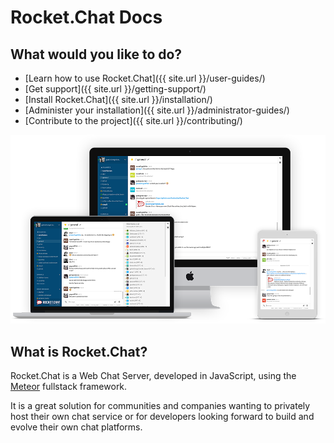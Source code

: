 # Rocket.Chat Docs
## What would you like to do?

* [Learn how to use Rocket.Chat]({{ site.url }}/user-guides/)
* [Get support]({{ site.url }}/getting-support/)
* [Install Rocket.Chat]({{ site.url }}/installation/)
* [Administer your installation]({{ site.url }}/administrator-guides/)
* [Contribute to the project]({{ site.url }}/contributing/)

![image](mockup.png)

## What is Rocket.Chat?

Rocket.Chat is a Web Chat Server, developed in JavaScript, using the [Meteor](https://www.meteor.com/install) fullstack framework.

It is a great solution for communities and companies wanting to privately host their own chat service or for developers looking forward to build and evolve their own chat platforms.
